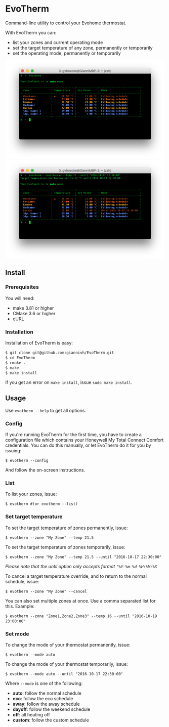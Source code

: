 # EvoTherm

Command-line utility to control your Evohome thermostat.

With EvoTherm you can:

* list your zones and current operating mode
* set the target temperature of any zone, permanently or temporarily
* set the operating mode, permanently or temporarily

<img src="https://raw.githubusercontent.com/giannivh/EvoTherm/master/doc/evotherm_01.png" width="600">
<img src="https://raw.githubusercontent.com/giannivh/EvoTherm/master/doc/evotherm_02.png" width="600">

## Install

### Prerequisites

You will need:

* make 3.81 or higher
* CMake 3.6 or higher
* cURL

### Installation

Installation of EvoTherm is easy:

```
$ git clone git@github.com:giannivh/EvoTherm.git
$ cd EvoTherm
$ cmake .
$ make
$ make install
```

If you get an error on `make install`, issue `sudo make install`.

## Usage

Use `evotherm --help` to get all options.

### Config

If you're running EvoTherm for the first time, you have to create a configuration file which contains your Honeywell My Total Connect Comfort credentials. 
You can do this manually, or let EvoTherm do it for you by issuing:

```
$ evotherm --config
```

And follow the on-screen instructions.

### List

To list your zones, issue:

```
$ evotherm #(or evotherm --list)
```

### Set target temperature

To set the target temperature of zones permanently, issue:

```
$ evotherm --zone "My Zone" --temp 21.5
```

To set the target temperature of zones temporarily, issue:

```
$ evotherm --zone "My Zone" --temp 21.5 --until "2016-10-17 22:30:00"
```

*Please note that the until option only accepts format `"%Y-%m-%d %H:%M:%S`*

To cancel a target temperature override, and to return to the normal schedule, issue:

```
$ evotherm --zone "My Zone" --cancel
```

You can also set multiple zones at once. Use a comma separated list for this. Example:

```
$ evotherm --zone "Zone1,Zone2,Zone3" --temp 16 --until "2016-10-19 23:00:00"
```

### Set mode

To change the mode of your thermostat permanently, issue:

```
$ evotherm --mode auto
```

To change the mode of your thermostat temporarily, issue:

```
$ evotherm --mode auto --until "2016-10-17 22:30:00"
```

Where `--mode` is one of the following:

* **auto**: follow the normal schedule
* **eco**: follow the eco schedule
* **away**: follow the away schedule
* **dayoff**: follow the weekend schedule
* **off**: all heating off
* **custom**: follow the custom schedule
